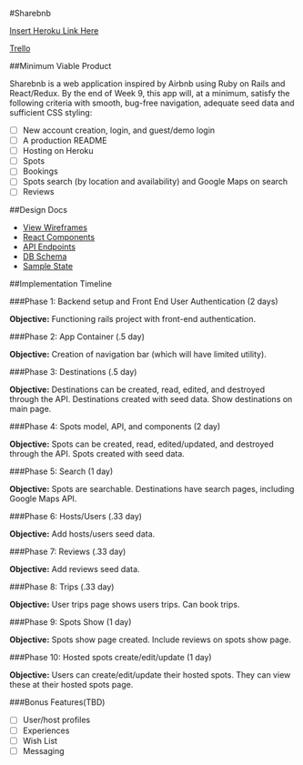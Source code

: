 #Sharebnb

[Insert Heroku Link Here](https://id.heroku.com/login)

[Trello](https://trello.com/b/bAlvQnD5/airbnb-clone-think-of-new-name)

##Minimum Viable Product

Sharebnb is a web application inspired by Airbnb using Ruby on Rails and React/Redux. By the end of Week 9, this app will, at a minimum, satisfy the following criteria with smooth, bug-free navigation, adequate seed data and sufficient CSS styling:

- [ ] New account creation, login, and guest/demo login
- [ ] A production README
- [ ] Hosting on Heroku
- [ ] Spots
- [ ] Bookings
- [ ] Spots search (by location and availability) and Google Maps on search
- [ ] Reviews

##Design Docs
* [View Wireframes](wireframes)
* [React Components](./component-hierarchy.md)
* [API Endpoints](./api-endpoints.md)
* [DB Schema](./schema.md)
* [Sample State](./sample-state.md)

##Implementation Timeline

###Phase 1: Backend setup and Front End User Authentication (2 days)

**Objective:** Functioning rails project with front-end authentication.

###Phase 2: App Container (.5 day)

**Objective:** Creation of navigation bar (which will have limited utility).

###Phase 3: Destinations (.5 day)

**Objective:** Destinations can be created, read, edited, and destroyed through the API. Destinations created with seed data. Show destinations on main page.

###Phase 4: Spots model, API, and components (2 day)

**Objective:** Spots can be created, read, edited/updated, and destroyed through the API. Spots created with seed data.

###Phase 5: Search (1 day)

**Objective:** Spots are searchable. Destinations have search pages, including Google Maps API.

###Phase 6: Hosts/Users (.33 day)

**Objective:** Add hosts/users seed data.

###Phase 7: Reviews (.33 day)

**Objective:** Add reviews seed data.

###Phase 8: Trips (.33 day)

**Objective:** User trips page shows users trips. Can book trips.

###Phase 9: Spots Show (1 day)

**Objective:** Spots show page created. Include reviews on spots show page.

###Phase 10: Hosted spots create/edit/update (1 day)

**Objective:** Users can create/edit/update their hosted spots. They can view these at their hosted spots page.

###Bonus Features(TBD)

- [ ] User/host profiles
- [ ] Experiences
- [ ] Wish List
- [ ] Messaging
